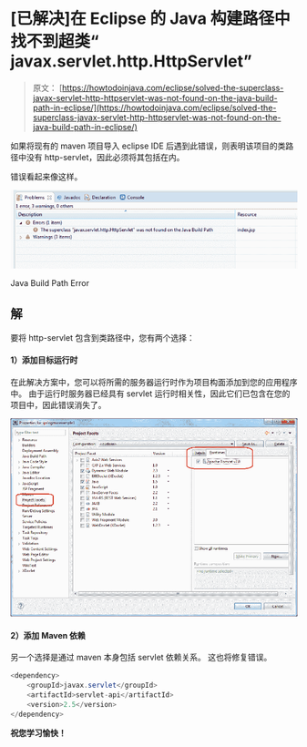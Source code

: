 # [已解决]在 Eclipse 的 Java 构建路径中找不到超类“ javax.servlet.http.HttpServlet”

> 原文： [https://howtodoinjava.com/eclipse/solved-the-superclass-javax-servlet-http-httpservlet-was-not-found-on-the-java-build-path-in-eclipse/](https://howtodoinjava.com/eclipse/solved-the-superclass-javax-servlet-http-httpservlet-was-not-found-on-the-java-build-path-in-eclipse/)

如果将现有的 maven 项目导入 eclipse IDE 后遇到此错误，则表明该项目的类路径中没有 http-servlet，因此必须将其包括在内。

错误看起来像这样。

![Java Build Path Error](img/3f97a301c6793c6bf5e7f2cb1a99c4ed.png)

Java Build Path Error



## 解

要将 http-servlet 包含到类路径中，您有两个选择：

#### 1）添加目标运行时

在此解决方案中，您可以将所需的服务器运行时作为项目构面添加到您的应用程序中。 由于运行时服务器已经具有 servlet 运行时相关性，因此它们已包含在您的项目中，因此错误消失了。

![Update Project Runtime](img/972eed170b75f1792bd062e8009a13b2.png "Update Project Runtime")

#### 2）添加 Maven 依赖

另一个选择是通过 maven 本身包括 servlet 依赖关系。 这也将修复错误。

```java
<dependency>
	<groupId>javax.servlet</groupId>
	<artifactId>servlet-api</artifactId>
	<version>2.5</version>
</dependency>

```

**祝您学习愉快！**
